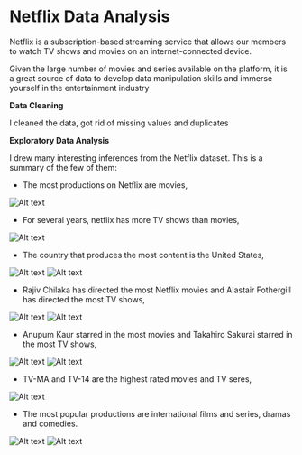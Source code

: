 # Netflix Data Analysis

Netflix is a subscription-based streaming service that allows our members to watch TV shows and movies on an internet-connected device.   

Given the large number of movies and series available on the platform, it is a great source of data to develop data manipulation skills and immerse yourself in the entertainment industry

**Data Cleaning**

I cleaned the data, got rid of missing values and duplicates

**Exploratory Data Analysis**

I drew many interesting inferences from the Netflix dataset. This is a summary of the few of them:

- The most productions on Netflix are movies,

![Alt text](/productions.png?raw=true "")

  
- For several years, netflix has more TV shows than movies,

![Alt text](/productions_over_years.png?raw=true "")


- The country that produces the most content is the United States,

![Alt text](/content_movies.png?raw=true "")
![Alt text](/content_shows.png?raw=true "")

- Rajiv Chilaka has directed the most Netflix movies and Alastair Fothergill has directed the most TV shows,

![Alt text](/directors_movies.png?raw=true "")
![Alt text](/directors_shows.png?raw=true "")

- Anupum Kaur starred in the most movies and Takahiro Sakurai starred in the most TV shows,

![Alt text](/actors_movies.png?raw=true "")
![Alt text](/actors_shows.png?raw=true "")

- TV-MA and TV-14 are the highest rated movies and TV seres,

![Alt text](/ratings.png?raw=true "")

- The most popular productions are international films and series, dramas and comedies.

![Alt text](genres_movies/.png?raw=true "")
![Alt text](/genres_shows.png?raw=true "")
